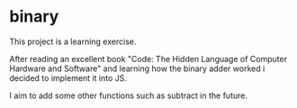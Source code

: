 # binary
This project is a learning exercise.

After reading an excellent book "Code: The Hidden Language of Computer Hardware and Software" and learning how the binary adder worked i decided to implement it into JS.

I aim to add some other functions such as subtract in the future.

